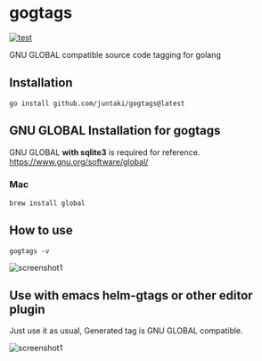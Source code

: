 # gogtags

[![test](https://github.com/juntaki/gogtags/actions/workflows/go.yml/badge.svg)](https://github.com/juntaki/gogtags/actions/workflows/go.yml)

GNU GLOBAL compatible source code tagging for golang

## Installation

~~~
go install github.com/juntaki/gogtags@latest
~~~

## GNU GLOBAL Installation for gogtags

GNU GLOBAL **with sqlite3** is required for reference.
https://www.gnu.org/software/global/

### Mac

~~~
brew install global
~~~

## How to use

~~~
gogtags -v
~~~

![screenshot1](https://github.com/juntaki/gogtags/blob/master/gogtags_screenshot1.gif?raw=true)


## Use with emacs helm-gtags or other editor plugin

Just use it as usual, Generated tag is GNU GLOBAL compatible.

![screenshot1](https://github.com/juntaki/gogtags/blob/master/gogtags_screenshot2.gif?raw=true)
